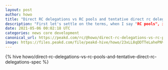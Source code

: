```yaml
---
layout: post
author: howo
title: "Direct RC delegations vs RC pools and tentative direct rc delegations spec"
description: "First let's settle on the terms, when I say "RC pools", it refers to the implementation where everyone can delegate to pools and then pools can delegate to users, with more notions like overdelegation (you can delegate more RC than there is available in the pool) etc, we'll get back to it later."
date: 2021-05-06 00:02:18 UTC
categories: news core development
canonical_url: https://peakd.com/rc/@howo/direct-rc-delegations-vs-rc-pools-and-tentative-direct-rc-delegations-spec
image: https://files.peakd.com/file/peakd-hive/howo/23xLL8qDDTTeLahePNVpwjjgTxQjQd5spVivJncMvRrCXw5iM6bhLMoTNsSrvbPyeKo2L.png
---
```

{% hive howo/direct-rc-delegations-vs-rc-pools-and-tentative-direct-rc-delegations-spec %}
